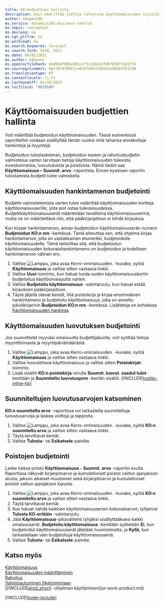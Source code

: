 ```yaml
---
title: KO-budjettien hallinta
description: Voit määrittää tietoja tulevista käyttöomaisuuden sijoituksista, luovutuksista ja poistoista budjettien ja ennusteiden valmistelussa auttamiseksi.
author: edupont04
ms.service: dynamics365-business-central
ms.topic: conceptual
ms.devlang: na
ms.tgt_pltfrm: na
ms.workload: na
ms.search.keywords: forecast
ms.search.form: 5610, 5611
ms.date: 04/01/2021
ms.author: edupont
ms.openlocfilehash: de86b4f985eb95ccf51cb9a31fd6f026f74b5f55
ms.sourcegitcommit: 66c78f6f04bfca6c0794b3299241ed65037b1c08
ms.translationtype: HT
ms.contentlocale: fi-FI
ms.lasthandoff: 01/26/2022
ms.locfileid: "8029586"
---
```

# <a name="manage-budgets-for-fixed-assets"></a>Käyttöomaisuuden budjettien hallinta
Voit määrittää budjetoidun käyttöomaisuuden. Tässä esimerkissä raportteihin voidaan sisällyttää tämän vuoksi mitä tahansa ennakoituja hankintoja ja myyntejä.  

Budjetoidun tuloslaskelman, budjetoidun taseen ja rahoitusbudjetin valmistelua varten tarvitaan tietoja käyttöomaisuuden tulevista investoinneista, luovutuksista ja poistoista. Nämä tiedot saa **Käyttöomaisuus – Suunnit. arvo** -raportista. Ennen kyseisen raportin tulostamista budjetti tulee valmistella.  

## <a name="to-budget-the-acquisition-cost-of-a-fixed-asset"></a>Käyttöomaisuuden hankintamenon budjetointi
Budjetin valmistelemista varten tulee määrittää käyttöomaisuuden kortteja käyttöomaisuuserille, joita aiot ostaa tulevaisuudessa. Budjettikäyttöomaisuuserät määritetään tavallisina käyttöomaisuuserinä, mutta ne on määritettävä niin, että pääkirjanpitoon ei tehdä kirjauksia.

Kun kirjaat hankintamenon, annan budjetoidun käyttöomaisuuserän numero **Budjetoidun KO:n nro** -kentässä. Tämä aiheuttaa sen, että ohjelma kirjaa hankintamenon, jolla on vastakkainen etumerkki, budjetoidulle käyttöomaisuudelle. Tämä tarkoittaa sitä, että budjetoidun käyttöomaisuuden kokonaishankintameno on budjetoidun ja todellisen hankintamenon välinen ero.

1. Valitse ![Lamppu, joka avaa Kerro-ominaisuuden.](media/ui-search/search_small.png "Kerro, mitä haluat tehdä") -kuvake, syötä **Käyttöomaisuus** ja valitse sitten vastaava linkki.
2. Valitse **Uusi**-toiminto, kun haluat luoda uuden käyttöomaisuuskortin budjetoitua käyttöomaisuutta varten.
3. Valitse **Budjetoitu käyttöomaisuus** -valintaruutu, kun haluat estää kirjauksen pääkirjanpitoon.
4. Täytä jäljellä olevat kentät, liitä poistokirja ja kirjaa ensimmäinen hankintameno ja budjetoitu käyttöomaisuus, joka on annettu päiväkirjarivin **Budjetoidun KO:n nro** -kentässä. Lisätietoja on kohdassa [Käyttöomaisuuden hankinta](fa-how-acquire.md).

## <a name="to-budget-the-disposal-of-a-fixed-asset"></a>Käyttöomaisuuden luovutuksen budjetointi
Jos suunnittelet myyväsi omaisuutta budjettijaksolla, voit syöttää tietoja myyntihinnasta ja myyntipäivämäärästä.

1. Valitse ![Lamppu, joka avaa Kerro-ominaisuuden.](media/ui-search/search_small.png "Kerro, mitä haluat tehdä") -kuvake, syötä **Käyttöomaisuus** ja valitse sitten vastaava linkki.
2. Valitse luovutettava käyttöomaisuus ja valitse sitten **Poistokirjat**-toiminto.
3. Lisää sisältö **KO:n poistokirja**-sivulla **Suunnit. luovut. saadut tulot**-kenttään ja **Suunniteltu luovutuspvm** -kentän sisältö. [!INCLUDE[tooltip-inline-tip](includes/tooltip-inline-tip_md.md)]

## <a name="to-view-projected-disposal-values"></a>Suunniteltujen luovutusarvojen katsominen
**KO:n suunniteltu arvo** -raportissa voi tarkastella suunniteltuja luovutusarvoja ja laskea voittoja ja tappioita.

1. Valitse ![Lamppu, joka avaa Kerro-ominaisuuden.](media/ui-search/search_small.png "Kerro, mitä haluat tehdä") -kuvake, syötä **KO:n suunniteltu arvo** ja valitse sitten vastaava linkki.
2. Täytä tarvittavat kentät.
3. Valitse **Tulosta**- tai **Esikatsele**-painike.

## <a name="to-budget-depreciation"></a>Poistojen budjetointi
Laske tuleva poisto **Käyttöomaisuus - Suunnit. arvo** -raportin avulla. Raportissa näkyvät kirjanpitoarvo ja kumulatiiviset poistot valitun ajanjakson alusta, jakson aikaiset muutokset sekä kirjanpitoarvo ja kumulatiiviset poistot valitun ajanjakson lopusta.

1. Valitse ![Lamppu, joka avaa Kerro-ominaisuuden.](media/ui-search/search_small.png "Kerro, mitä haluat tehdä") -kuvake, syötä **KO:n suunniteltu arvo** ja valitse sitten vastaava linkki.
2. Täytä tarvittavat kentät.
3. Kun haluat nähdä kaikkien käyttöomaisuuserien kokonaisarvot, tyhjennä **Tulosta KO-erittäin** -valintaruutu.
4. Jätä **Käyttöomaisuus**-pikavälilehti tyhjäksi sisällyttääksesi kaikki omaisuuserät. **Budjetoitu käyttöomaisuus** -kenttään syötetään **Ei**, kun budjetoidut käyttöomaisuuserät jätetään huomioimatta, ja **Kyllä**, kun tarkastellaan vain budjetoituja käyttöomaisuuseriä.
5. Valitse **Tulosta**- tai **Esikatsele**-painike.

## <a name="see-also"></a>Katso myös
[Käyttöomaisuus](fa-manage.md)  
[Käyttöomaisuuden määrittäminen](fa-setup.md)  
[Rahoitus](finance.md)  
[Valmistautuminen liiketoimintaan](ui-get-ready-business.md)  
[[!INCLUDE[prod_short](includes/prod_short.md)] -ohjelman käyttäminen](ui-work-product.md)


[!INCLUDE[footer-include](includes/footer-banner.md)]